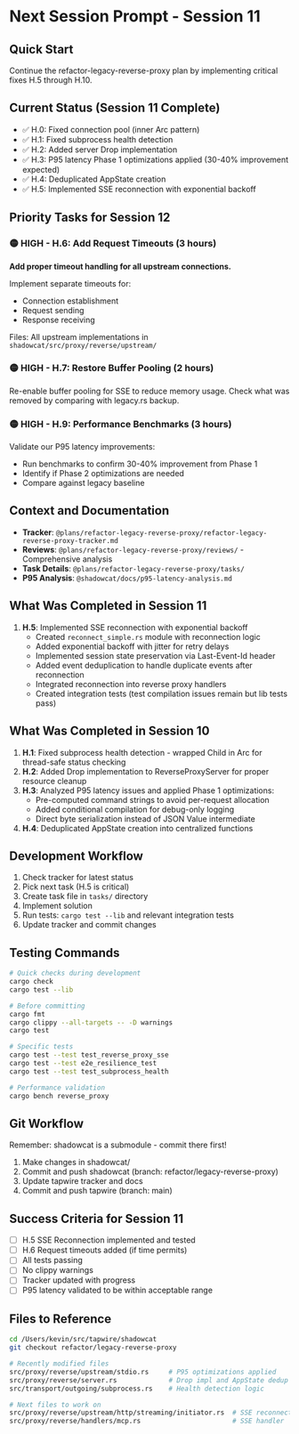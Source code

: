 # Next Session Prompt - Session 11

## Quick Start
Continue the refactor-legacy-reverse-proxy plan by implementing critical fixes H.5 through H.10.

## Current Status (Session 11 Complete)
- ✅ H.0: Fixed connection pool (inner Arc pattern)
- ✅ H.1: Fixed subprocess health detection  
- ✅ H.2: Added server Drop implementation
- ✅ H.3: P95 latency Phase 1 optimizations applied (30-40% improvement expected)
- ✅ H.4: Deduplicated AppState creation
- ✅ H.5: Implemented SSE reconnection with exponential backoff

## Priority Tasks for Session 12

### 🟡 HIGH - H.6: Add Request Timeouts (3 hours)
**Add proper timeout handling for all upstream connections.**

Implement separate timeouts for:
- Connection establishment
- Request sending  
- Response receiving

Files: All upstream implementations in `shadowcat/src/proxy/reverse/upstream/`

### 🟡 HIGH - H.7: Restore Buffer Pooling (2 hours)
Re-enable buffer pooling for SSE to reduce memory usage.
Check what was removed by comparing with legacy.rs backup.

### 🟡 HIGH - H.9: Performance Benchmarks (3 hours)
Validate our P95 latency improvements:
- Run benchmarks to confirm 30-40% improvement from Phase 1
- Identify if Phase 2 optimizations are needed
- Compare against legacy baseline

## Context and Documentation
- **Tracker**: `@plans/refactor-legacy-reverse-proxy/refactor-legacy-reverse-proxy-tracker.md`
- **Reviews**: `@plans/refactor-legacy-reverse-proxy/reviews/` - Comprehensive analysis
- **Task Details**: `@plans/refactor-legacy-reverse-proxy/tasks/`
- **P95 Analysis**: `@shadowcat/docs/p95-latency-analysis.md`

## What Was Completed in Session 11
1. **H.5**: Implemented SSE reconnection with exponential backoff
   - Created `reconnect_simple.rs` module with reconnection logic
   - Added exponential backoff with jitter for retry delays
   - Implemented session state preservation via Last-Event-Id header
   - Added event deduplication to handle duplicate events after reconnection
   - Integrated reconnection into reverse proxy handlers
   - Created integration tests (test compilation issues remain but lib tests pass)

## What Was Completed in Session 10
1. **H.1**: Fixed subprocess health detection - wrapped Child in Arc<Mutex> for thread-safe status checking
2. **H.2**: Added Drop implementation to ReverseProxyServer for proper resource cleanup
3. **H.3**: Analyzed P95 latency issues and applied Phase 1 optimizations:
   - Pre-computed command strings to avoid per-request allocation
   - Added conditional compilation for debug-only logging
   - Direct byte serialization instead of JSON Value intermediate
4. **H.4**: Deduplicated AppState creation into centralized functions

## Development Workflow
1. Check tracker for latest status
2. Pick next task (H.5 is critical)
3. Create task file in `tasks/` directory
4. Implement solution
5. Run tests: `cargo test --lib` and relevant integration tests
6. Update tracker and commit changes

## Testing Commands
```bash
# Quick checks during development
cargo check
cargo test --lib

# Before committing
cargo fmt
cargo clippy --all-targets -- -D warnings
cargo test

# Specific tests
cargo test --test test_reverse_proxy_sse
cargo test --test e2e_resilience_test
cargo test --test test_subprocess_health

# Performance validation
cargo bench reverse_proxy
```

## Git Workflow
Remember: shadowcat is a submodule - commit there first!
1. Make changes in shadowcat/
2. Commit and push shadowcat (branch: refactor/legacy-reverse-proxy)
3. Update tapwire tracker and docs
4. Commit and push tapwire (branch: main)

## Success Criteria for Session 11
- [ ] H.5 SSE Reconnection implemented and tested
- [ ] H.6 Request timeouts added (if time permits)
- [ ] All tests passing
- [ ] No clippy warnings
- [ ] Tracker updated with progress
- [ ] P95 latency validated to be within acceptable range

## Files to Reference
```bash
cd /Users/kevin/src/tapwire/shadowcat
git checkout refactor/legacy-reverse-proxy

# Recently modified files
src/proxy/reverse/upstream/stdio.rs     # P95 optimizations applied
src/proxy/reverse/server.rs             # Drop impl and AppState dedup
src/transport/outgoing/subprocess.rs    # Health detection logic

# Next files to work on
src/proxy/reverse/upstream/http/streaming/initiator.rs  # SSE reconnection
src/proxy/reverse/handlers/mcp.rs                       # SSE handler
```